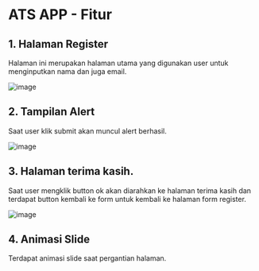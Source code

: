 # ATS APP - Fitur 

## 1. Halaman Register

Halaman ini merupakan halaman utama yang digunakan user untuk menginputkan nama dan juga email.

![image](https://github.com/user-attachments/assets/972c43a6-cdfd-4fd1-a782-13e274bb2f12)

## 2. Tampilan Alert

Saat user klik submit akan muncul alert berhasil.

![image](https://github.com/user-attachments/assets/0aba544b-65dc-4f5f-adcd-b4dea5576bf4)

## 3. Halaman terima kasih.
   
Saat user mengklik button ok akan diarahkan ke halaman terima kasih dan terdapat button kembali ke form untuk kembali ke halaman form register.
   
![image](https://github.com/user-attachments/assets/77398f30-5301-4022-9cac-c9b37d808962)

## 4. Animasi Slide
Terdapat animasi slide saat pergantian halaman.
